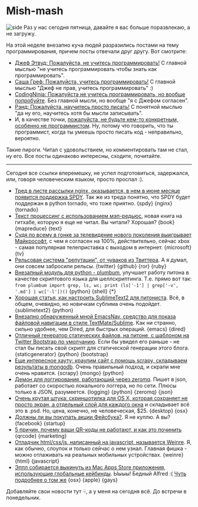 # Mish-mash
![side](http://cache.gawkerassets.com/assets/images/17/2011/09/medium_1700-coding.jpg)
Раз у нас сегодня пятница, давайте я вас больше поразвлекаю, а не загружу.

На этой неделе внезапно куча людей разразились постами на тему программирования, причем посты отвечали друг другу. Вот смотрите:

* [Джеф Этвуд: Пожалуйста, не учитесь программировать!](http://www.codinghorror.com/blog/2012/05/please-dont-learn-to-code.html)  C главной мыслью "не учитесь программировать чтобы знать как программировать".
* [Саша Греф: Пожалуйста, учитесь программировать!](http://sachagreif.com/please-learn-to-code/) С главной мыслью "Джеф не прав, учитесь программировать" :)
* [CodingNinja: Пожалуйста не учитесь программировать, но вообще попробуйте](http://www.codingninja.co.uk/please-dont-learn-to-code-but-give-it-a-try/). Без главной мысли, но вообще "я с Джефом согласен".
* [Рэнд: Пожалуйста, научитесь просто писать!](http://www.randsinrepose.com/archives/2012/05/16/please_learn_to_write.html) С понятной мыслью "да ну его, научитесь хотя бы мысли записывать".
* И, в качестве точки, [пожалуйста, не будьте кем-то конкретным, особенно не программистом](http://learncodethehardway.org/blog/MAY_15_2012.html). Ну, потому что говорить, что ты программист, когда ты умеешь просто писать код - неправильно, вероятно.

Такие пироги. Читал с удовольствием, но комментировать там не стал, ну его. Все посты одинаково интересны, сходите, почитайте.

-----

Сегодня все ссылки вперемешку, не успел подготовиться, задержался, или, говоря человеческим языком, просто проспал :).


* [Тред в листе рассылки nginx, оказывается, в нем в июне месяце появится поддержка SPDY](http://forum.nginx.org/read.php?29,226562). Так же из треда понятно, что SPDY будет поддержан в python tornado, что тоже приятно. {spdy} {nginx} {tornado}
* [Текст процессинг с использованием мэп-редьюс](http://lintool.github.com/MapReduceAlgorithms/index.html), новая книга на гитхабе, которую я еще не читал. Вы читали? Хорошая? {book} {mapreduce} {text}
* [Судя по всему в гонке за телевидение нового поколения выигрывает Майкрософт](http://bits.blogs.nytimes.com/2012/05/16/in-tv-race-microsoft-has-lead-forrester-says/), с чем я согласен на 100%, действительно, сейчас xbox - самая популярная телеприставка с выходом в интернет. {microsoft} {tv}
* [Рельсовая система "репутации", от чуваков из Твиттера](https://github.com/twitter/activerecord-reputation-system). А я думал, они совсем забросили рельсы. {twitter} {github} {ror} {ruby}
* [Внезапный модуль для python - plumbum](http://plumbum.readthedocs.org/en/latest/), улучшает работу питона в качестве скриптового языка для шеллскриптинга. Т.е. прямо вот так: `from plumbum import grep, ls, wc; print (ls['-1'] | grep['-v', '.md'] | wc['-l'])()` {python} {shell} {*}
* [Хорошая статья, как настроить SublimeText2 для питониста](http://opensourcehacker.com/2012/05/11/sublime-text-2-tips-for-python-and-web-developers/). Всё, в общем, очевидно, но новичкам сублима очень подойдет. {sublimetext2} {python}
* [Внезапно обнаруженный мной EmacsNav, средство для показа файловой навигации в стиле TextMate/Sublime](http://code.google.com/p/emacs-nav/). Как ни странно, сильно удобнее, чем Dired, для быстрых операций. {emacs} {dired}
* [Отличный генератор статических файлов, на питоне, с шаблоном на  Twitter Bootstrap по умолчанию](http://nikola.ralsina.com.ar/handbook.html). Если бы увидел его раньше - не стал бы писать свой скрипт для статической генерации этого блога.  {staticgenerator} {python} {bootstrap}
* [Еще интересное хауту: краулим сайт с помощь scrapy, складываем результаты в mongodb](http://isbullsh.it/2012/04/Web-crawling-with-scrapy/). Очень правильный подход, и скрапи мне очень нравится. {scrapy} {mongo} {python}
* [Демон для логгирования, работающий через zeromq](http://amon.cx/blog/json-logging-zeromq/). Пишет в json, работает со скоростью локального логгера, но по сети. Плюсы только в JSON, разумеется. {logging} {python} {zeromq} {json}
* [Очень крутая штука: скриншотилка для OS X, которая сохраняет не просто экран, а отдельный слой для каждого окна](http://layersapp.com/) и складывает всё это в .psd. Но, цена, конечно, не человеческая, $25. {desktop} {osx}
* [Должны ли вы покупать акции Фейсбука?](http://www.buzzfeed.com/jonah/should-you-buy-facebook-stock). Я не куплю. А вы? {facebook} {startup}
* [5 причин, почему ваши QR-коды не работают, и как это починить](http://mashable.com/2012/05/17/reasons-qr-codes-are-broken/) {qrcode} {marketing}
* [Отладчик html/css/js, написанный на javascript, называется Weinre](http://blog.joelambert.co.uk/2012/05/17/installing-weinre-on-mac-os-x/). Я, как обычно, слоупок и только сейчас о нем узнал. Главная фишка - можно отлаживать на реальных мобильных устройствах. {weinre} {html} {javascript}
* [Эппл собирается выкинуть из Mac Apps Store приложения, использующие глобальные кейбинды](http://www.macworld.com/article/1166857/apps_using_global_hotkeys_will_remain_welcome_in_the_mac_app_store.html). Ыыыы! Бедный Alfred :( [Чуть подробнее о том же](http://www.macstories.net/news/apple-to-reject-mac-apps-with-hotkey-functionality-starting-june-1/) {osx} {apple} {gays}

Добавляйте свои новости тут ☟, а у меня на сегодня всё. До встречи в понедельник.
